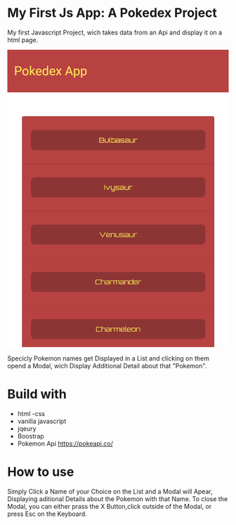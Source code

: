 # My First Js App: A Pokedex Project
My first Javascript Project, wich takes data from an Api and display it on a html page.

![Page Screenshot](images/page_screenshot.png)



Specicly Pokemon names get Displayed in a List and clicking on them opend a Modal, wich Display Additional Detail about that "Pokemon".

# Build with


- html
 -css
 - vanilla javascript
- jqeury 
- Boostrap
- Pokemon Api https://pokeapi.co/


  
# How to use

Simply Click a Name of your Choice on the List and a Modal will Apear, Displaying aditional Details about
the Pokemon with that Name. 
To close the Modal, you can either prass the X Button,click outside of the Modal, or press Esc on the Keyboard.


